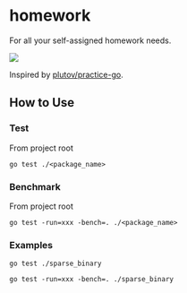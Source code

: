 # homework

For all your self-assigned homework needs.

![](https://media.giphy.com/media/M7EQSsEXkGRvq/giphy.gif)

Inspired by [plutov/practice-go](https://github.com/plutov/practice-go).

## How to Use

### Test

From project root
```
go test ./<package_name>
```

### Benchmark

From project root
```
go test -run=xxx -bench=. ./<package_name>
```

### Examples

```
go test ./sparse_binary

go test -run=xxx -bench=. ./sparse_binary
```